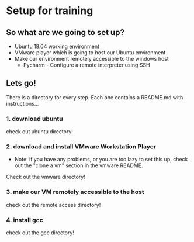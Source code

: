 # Setup for training

## So what are we going to set up?
* Ubuntu 18.04 working environment
* VMware player which is going to host our Ubuntu environment
* Make our environment remotely accessible to the windows host
  * Pycharm - Configure a remote interpreter using SSH
  

## Lets go!

There is a directory for every step.
Each one contains a README.md with instructions...

### 1. download ubuntu
check out ubuntu directory!
### 2. download and install VMware Workstation Player
* Note: if you have any problems, or you are too lazy to set
this up, check out the "clone a vm" section in the vmware README.

Check out the vmware directory!
### 3. make our VM remotely accessible to the host
check out the remote access directory!
### 4. install gcc
check out the gcc directory!